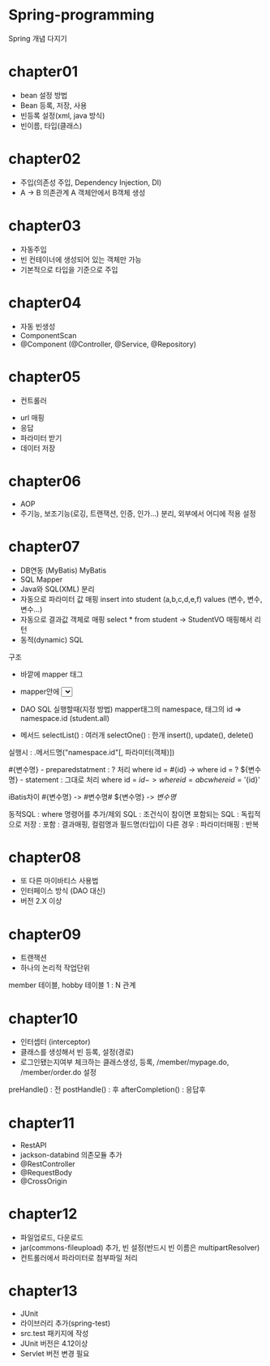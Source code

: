 # Spring-programming
Spring 개념 다지기

# chapter01
- bean 설정 방법
- Bean 등록, 저장, 사용
- 빈등록 설정(xml, java 방식)
- 빈이름, 타입(클래스)

# chapter02
- 주입(의존성 주입, Dependency Injection, DI)
- A -> B 의존관계 A 객체안에서  B객체 생성

# chapter03
- 자동주입
- 빈 컨테이너에 생성되어 있는 객체만 가능
- 기본적으로 타입을 기준으로 주입

# chapter04
- 자동 빈생성
- ComponentScan
- @Component (@Controller, @Service, @Repository)


# chapter05
- 컨트롤러
* url 매핑
* 응답
* 파라미터 받기
* 데이터 저장

# chapter06
- AOP
- 주기능,  보조기능(로깅, 트랜잭션, 인증, 인가...) 분리, 외부에서 어디에 적용 설정

# chapter07
- DB연동 (MyBatis)
MyBatis
- SQL Mapper
- Java와 SQL(XML) 분리
- 자동으로 파라미터 값 매핑
insert into student (a,b,c,d,e,f) values (변수, 변수, 변수...)
- 자동으로 결과값 객체로 매핑
select * from student -> StudentVO 매핑해서 리턴
- 동적(dynamic) SQL

구조
- 바깥에 mapper 태그
- mapper안에 <select> <insert> <update> <delete>
- DAO SQL 실행할때(지정 방법)
   mapper태그의 namespace, 태그의 id => namespace.id (student.all)

- 메서드
selectList() : 여러개
selectOne() : 한개
insert(), update(), delete()

실행시 : .메서드명("namespace.id"[, 파라미터(객체)])

#{변수명} - preparedstatment : ? 처리
where id = #{id} -> where id = ?
${변수명} - statement : 그대로 처리
where id = ${id} -> where id = abc
where id = '${id}'

iBatis차이
#{변수명} -> #변수명#
${변수명} -> $변수명$

동적SQL
<where> : where 명령어를 추가/제외
<if test="조건">SQL</if> : 조건식이 참이면 포함되는 SQL
<sql> : 독립적으로 저장
<include> : 포함
<resultMap> : 결과매핑, 컬럼명과 필드명(타입)이 다른 경우
<parameterMap> : 파라미터매핑
<foreach> : 반복
<foreach collection="배열변수명" open="(" close=")" separator=","></foreach>

# chapter08
- 또 다른 마이바티스 사용법
- 인터페이스 방식 (DAO 대신)
- 버전 2.X 이상


# chapter09
- 트랜잭션
- 하나의 논리적 작업단위

member 테이블, hobby 테이블
1 : N 관계



# chapter10
- 인터셉터 (interceptor)
- 클래스를 생성해서 빈 등록, 설정(경로)
- 로그인됐는지여부 체크하는 클래스생성, 등록, /member/mypage.do, /member/order.do 설정

preHandle() : 전
postHandle() : 후
afterCompletion() : 응답후


# chapter11
- RestAPI
- jackson-databind 의존모듈 추가
- @RestController
- @RequestBody
- @CrossOrigin


# chapter12
- 파일업로드, 다운로드
- jar(commons-fileupload) 추가, 빈 설정(반드시 빈 이름은 multipartResolver)
- 컨트롤러에서 파라미터로 첨부파일 처리


# chapter13
- JUnit
- 라이브러리 추가(spring-test)
- src.test 패키지에 작성
- JUnit 버전은 4.12이상
- Servlet 버전 변경 필요